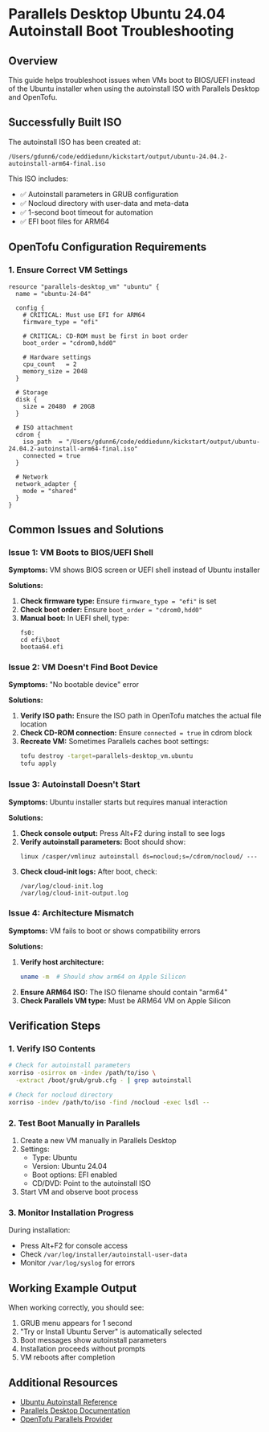 # Parallels Desktop Ubuntu 24.04 Autoinstall Boot Troubleshooting

## Overview
This guide helps troubleshoot issues when VMs boot to BIOS/UEFI instead of the Ubuntu installer when using the autoinstall ISO with Parallels Desktop and OpenTofu.

## Successfully Built ISO
The autoinstall ISO has been created at:
```
/Users/gdunn6/code/eddiedunn/kickstart/output/ubuntu-24.04.2-autoinstall-arm64-final.iso
```

This ISO includes:
- ✅ Autoinstall parameters in GRUB configuration
- ✅ Nocloud directory with user-data and meta-data
- ✅ 1-second boot timeout for automation
- ✅ EFI boot files for ARM64

## OpenTofu Configuration Requirements

### 1. Ensure Correct VM Settings
```hcl
resource "parallels-desktop_vm" "ubuntu" {
  name = "ubuntu-24-04"
  
  config {
    # CRITICAL: Must use EFI for ARM64
    firmware_type = "efi"
    
    # CRITICAL: CD-ROM must be first in boot order
    boot_order = "cdrom0,hdd0"
    
    # Hardware settings
    cpu_count   = 2
    memory_size = 2048
  }
  
  # Storage
  disk {
    size = 20480  # 20GB
  }
  
  # ISO attachment
  cdrom {
    iso_path  = "/Users/gdunn6/code/eddiedunn/kickstart/output/ubuntu-24.04.2-autoinstall-arm64-final.iso"
    connected = true
  }
  
  # Network
  network_adapter {
    mode = "shared"
  }
}
```

## Common Issues and Solutions

### Issue 1: VM Boots to BIOS/UEFI Shell
**Symptoms:** VM shows BIOS screen or UEFI shell instead of Ubuntu installer

**Solutions:**
1. **Check firmware type:** Ensure `firmware_type = "efi"` is set
2. **Check boot order:** Ensure `boot_order = "cdrom0,hdd0"`
3. **Manual boot:** In UEFI shell, type:
   ```
   fs0:
   cd efi\boot
   bootaa64.efi
   ```

### Issue 2: VM Doesn't Find Boot Device
**Symptoms:** "No bootable device" error

**Solutions:**
1. **Verify ISO path:** Ensure the ISO path in OpenTofu matches the actual file location
2. **Check CD-ROM connection:** Ensure `connected = true` in cdrom block
3. **Recreate VM:** Sometimes Parallels caches boot settings:
   ```bash
   tofu destroy -target=parallels-desktop_vm.ubuntu
   tofu apply
   ```

### Issue 3: Autoinstall Doesn't Start
**Symptoms:** Ubuntu installer starts but requires manual interaction

**Solutions:**
1. **Check console output:** Press Alt+F2 during install to see logs
2. **Verify autoinstall parameters:** Boot should show:
   ```
   linux /casper/vmlinuz autoinstall ds=nocloud;s=/cdrom/nocloud/ ---
   ```
3. **Check cloud-init logs:** After boot, check:
   ```
   /var/log/cloud-init.log
   /var/log/cloud-init-output.log
   ```

### Issue 4: Architecture Mismatch
**Symptoms:** VM fails to boot or shows compatibility errors

**Solutions:**
1. **Verify host architecture:**
   ```bash
   uname -m  # Should show arm64 on Apple Silicon
   ```
2. **Ensure ARM64 ISO:** The ISO filename should contain "arm64"
3. **Check Parallels VM type:** Must be ARM64 VM on Apple Silicon

## Verification Steps

### 1. Verify ISO Contents
```bash
# Check for autoinstall parameters
xorriso -osirrox on -indev /path/to/iso \
  -extract /boot/grub/grub.cfg - | grep autoinstall

# Check for nocloud directory
xorriso -indev /path/to/iso -find /nocloud -exec lsdl --
```

### 2. Test Boot Manually in Parallels
1. Create a new VM manually in Parallels Desktop
2. Settings:
   - Type: Ubuntu
   - Version: Ubuntu 24.04
   - Boot options: EFI enabled
   - CD/DVD: Point to the autoinstall ISO
3. Start VM and observe boot process

### 3. Monitor Installation Progress
During installation:
- Press Alt+F2 for console access
- Check `/var/log/installer/autoinstall-user-data`
- Monitor `/var/log/syslog` for errors

## Working Example Output
When working correctly, you should see:
1. GRUB menu appears for 1 second
2. "Try or Install Ubuntu Server" is automatically selected
3. Boot messages show autoinstall parameters
4. Installation proceeds without prompts
5. VM reboots after completion

## Additional Resources
- [Ubuntu Autoinstall Reference](https://ubuntu.com/server/docs/install/autoinstall)
- [Parallels Desktop Documentation](https://www.parallels.com/products/desktop/documentation/)
- [OpenTofu Parallels Provider](https://registry.terraform.io/providers/parallels/parallels-desktop/latest/docs)